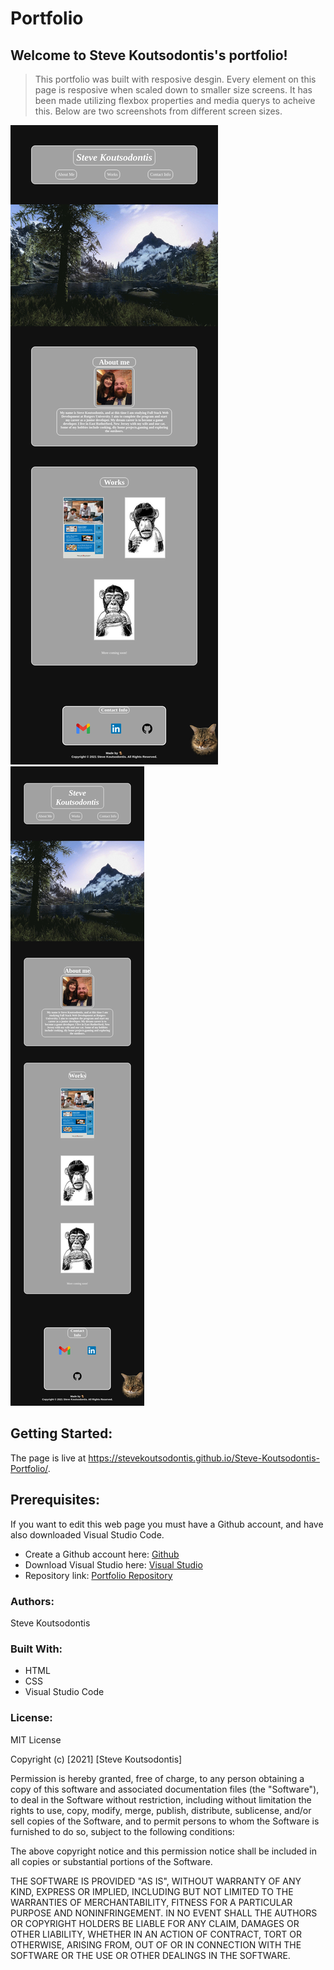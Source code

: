 # Portfolio

 ## Welcome to Steve Koutsodontis's portfolio!

> This portfolio was built with resposive desgin. Every element on this page is resposive when scaled down to smaller size screens. 
It has been made utilizing flexbox properties and media querys to acheive this. Below are two screenshots from different screen sizes.

![Desktop](assets/images/desktopPortfolio1.jpg)
![Mobile](assets/images/mobilPortfolio.jpg)

 ## Getting Started:

The page is live at https://stevekoutsodontis.github.io/Steve-Koutsodontis-Portfolio/.

 ## Prerequisites:

If you want to edit this web page you must have a Github account, and have also downloaded Visual Studio Code.

- Create a Github account here: [Github](https://github.com/)
- Download Visual Studio here: [Visual Studio](https://code.visualstudio.com/download/)
- Repository link: [Portfolio Repository](https://github.com/SteveKoutsodontis/Steve-Koutsodontis-Portfolio)

 ### Authors:

 Steve Koutsodontis

 ### Built With:

- HTML
- CSS
- Visual Studio Code

 ### License: 
 
MIT License

Copyright (c) [2021] [Steve Koutsodontis]

Permission is hereby granted, free of charge, to any person obtaining a copy
of this software and associated documentation files (the "Software"), to deal
in the Software without restriction, including without limitation the rights
to use, copy, modify, merge, publish, distribute, sublicense, and/or sell
copies of the Software, and to permit persons to whom the Software is
furnished to do so, subject to the following conditions:

The above copyright notice and this permission notice shall be included in all
copies or substantial portions of the Software.

THE SOFTWARE IS PROVIDED "AS IS", WITHOUT WARRANTY OF ANY KIND, EXPRESS OR
IMPLIED, INCLUDING BUT NOT LIMITED TO THE WARRANTIES OF MERCHANTABILITY,
FITNESS FOR A PARTICULAR PURPOSE AND NONINFRINGEMENT. IN NO EVENT SHALL THE
AUTHORS OR COPYRIGHT HOLDERS BE LIABLE FOR ANY CLAIM, DAMAGES OR OTHER
LIABILITY, WHETHER IN AN ACTION OF CONTRACT, TORT OR OTHERWISE, ARISING FROM,
OUT OF OR IN CONNECTION WITH THE SOFTWARE OR THE USE OR OTHER DEALINGS IN THE
SOFTWARE.